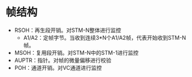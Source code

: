 # 帧结构

* RSOH：再生段开销。对STM-N整体进行监控
  * A1/A2：定帧字节。当收到连续3\*N个A1/A2帧，代表开始收到STM-N帧。
* MSOH：复用段开销。对STM-N中的STM-1进行监控
* AUPTR：指针。对帧的微量偏移进行校验
* POH：通道开销。对VC通道进行监控



